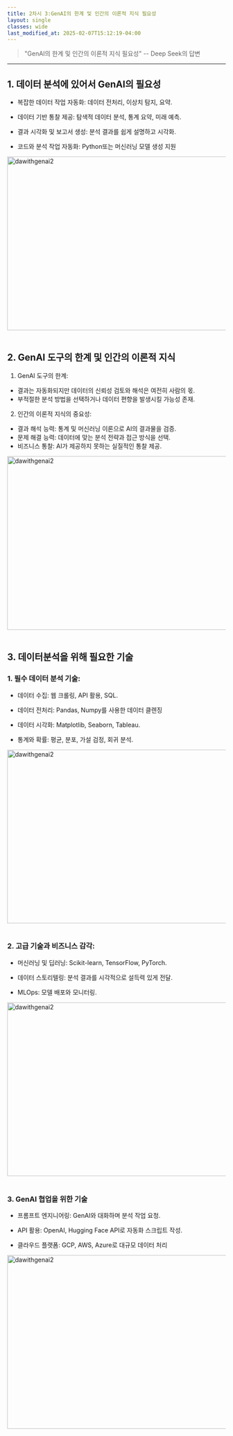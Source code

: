 ```yaml
---
title: 2차시 3:GenAI의 한계 및 인간의 이론적 지식 필요성
layout: single
classes: wide
last_modified_at: 2025-02-07T15:12:19-04:00
---
```


> "GenAI의 한계 및 인간의 이론적 지식 필요성" -- Deep Seek의 답변

---

## 1. 데이터 분석에 있어서 GenAI의 필요성
- 복잡한 데이터 작업 자동화: 
	데이터 전처리, 이상치 탐지, 요약.

- 데이터 기반 통찰 제공: 
	탐색적 데이터 분석, 통계 요약, 미래 예측.

- 결과 시각화 및 보고서 생성: 
	분석 결과를 쉽게 설명하고 시각화.

- 코드와 분석 작업 자동화: 
	Python또는 머신러닝 모델 생성 지원

<!-- 사이즈 조정시, 이미지를 삽입하려면 assets/images에 이미지를 넣고 이미지명을 이곳에 기재 -->
<img src="{{ site.url }}{{ site.baseurl }}/assets/images/genAI_function.jpg" alt="dawithgenai2" width="600" height="400">
<!-- <br>태그는 줄바꿈 삽입 -->
<br>
<br>

## 2. GenAI 도구의 한계 및 인간의 이론적 지식
1. GenAI 도구의 한계: 
- 결과는 자동화되지만 데이터의 신뢰성 검토와 해석은 여전히 사람의 몫.
- 부적절한 분석 방법을 선택하거나 데이터 편향을 발생시킬 가능성 존재.


2. 인간의 이론적 지식의 중요성:
- 결과 해석 능력: 
	통계 및 머신러닝 이론으로 AI의 결과물을 검증.
- 문제 해결 능력: 
	데이터에 맞는 분석 전략과 접근 방식을 선택.
- 비즈니스 통찰: 
	AI가 제공하지 못하는 실질적인 통찰 제공.

<!-- 사이즈 조정시, 이미지를 삽입하려면 assets/images에 이미지를 넣고 이미지명을 이곳에 기재 -->
<img src="{{ site.url }}{{ site.baseurl }}/assets/images/human_function.jpg" alt="dawithgenai2" width="600" height="400">
<br>
<br>

## 3. 데이터분석을 위해 필요한 기술
### 1. 필수 데이터 분석 기술:

- 데이터 수집: 
   웹 크롤링, API 활용, SQL.

- 데이터 전처리: 
	Pandas, Numpy를 사용한 데이터 클렌징

- 데이터 시각화: 
	Matplotlib, Seaborn, Tableau.

- 통계와 확률:
	 평균, 분포, 가설 검정, 회귀 분석.

<!-- 사이즈 조정시, 이미지를 삽입하려면 assets/images에 이미지를 넣고 이미지명을 이곳에 기재 -->
<img src="{{ site.url }}{{ site.baseurl }}/assets/images/da_basic.jpg" alt="dawithgenai2" width="600" height="400">
<br>
<br>

### 2. 고급 기술과 비즈니스 감각:

- 머신러닝 및 딥러닝: 
	Scikit-learn, TensorFlow, PyTorch.

- 데이터 스토리텔링: 
	분석 결과를 시각적으로 설득력 있게 전달.

- MLOps: 
	모델 배포와 모니터링.

<!-- 사이즈 조정시, 이미지를 삽입하려면 assets/images에 이미지를 넣고 이미지명을 이곳에 기재 -->
<img src="{{ site.url }}{{ site.baseurl }}/assets/images/da_intermediate.jpg" alt="dawithgenai2" width="600" height="400">
<br>
<br>

### 3. GenAI 협업을 위한 기술

- 프롬프트 엔지니어링: 
	GenAI와 대화하며 분석 작업 요청.

- API 활용: 
	OpenAI, Hugging Face API로 자동화
	 스크립트 작성.

- 클라우드 플랫폼: 
	GCP, AWS, Azure로 대규모 데이터 처리


<!-- 사이즈 조정시, 이미지를 삽입하려면 assets/images에 이미지를 넣고 이미지명을 이곳에 기재 -->
<img src="{{ site.url }}{{ site.baseurl }}/assets/images/genai_cowork.jpg" alt="dawithgenai2" width="600" height="400">
<br>
<br>